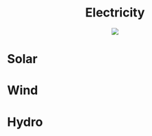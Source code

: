 <h1 align="center"> Electricity </h1>

<p align="center" width="100%"><img src="./images/electricity.png" /></p>

# Solar

# Wind

# Hydro
